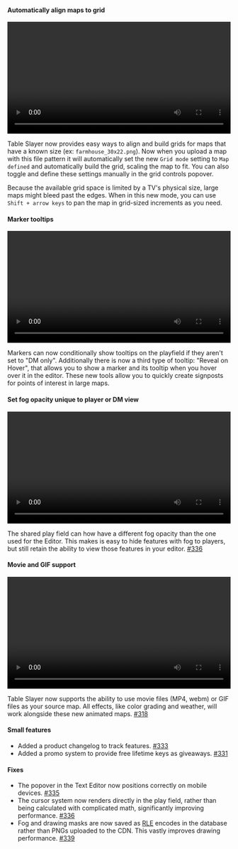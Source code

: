 #### Automatically align maps to grid

<video controls width="100%">
  <source src="https://files.tableslayer.com/changelog/sept-grids-demo-web.mp4" type="video/mp4">
  Your browser does not support the video tag.
</video>

Table Slayer now provides easy ways to align and build grids for maps that have a known size (ex: `farmhouse_30x22.png`). Now when you upload a map with this file pattern it will automatically set the new `Grid mode` setting to `Map defined` and automatically build the grid, scaling the map to fit. You can also toggle and define these settings manually in the grid controls popover.

Because the available grid space is limited by a TV's physical size, large maps might bleed past the edges. When in this new mode, you can use `Shift + arrow keys` to pan the map in grid-sized increments as you need.

#### Marker tooltips

<video controls width="100%">
  <source src="https://files.tableslayer.com/changelog/sept-tooltips-demo-web.mp4" type="video/mp4">
  Your browser does not support the video tag.
</video>

Markers can now conditionally show tooltips on the playfield if they aren't set to "DM only". Additionally there is now a third type of tooltip: "Reveal on Hover", that allows you to show a marker and its tooltip when you hover over it in the editor. These new tools allow you to quickly create signposts for points of interest in large maps.

#### Set fog opacity unique to player or DM view

<video controls width="100%">
  <source src="https://files.tableslayer.com/changelog/sept-fog-demo-web.mp4" type="video/mp4">
  Your browser does not support the video tag.
</video>

The shared play field can how have a different fog opacity than the one used for the Editor. This makes is easy to hide features with fog to players, but still retain the ability to view those features in your editor. [#336](https://github.com/Siege-Perilous/tableslayer/pull/336)

#### Movie and GIF support

<video controls width="100%">
  <source src="https://files.tableslayer.com/changelog/sept-movie-demo-web.mp4" type="video/mp4">
  Your browser does not support the video tag.
</video>

Table Slayer now supports the ability to use movie files (MP4, webm) or GIF files as your source map. All effects, like color grading and weather, will work alongside these new animated maps. [#318](https://github.com/Siege-Perilous/tableslayer/pull/318)

#### Small features

- Added a product changelog to track features. [#333](https://github.com/Siege-Perilous/tableslayer/pull/333)
- Added a promo system to provide free lifetime keys as giveaways. [#331](https://github.com/Siege-Perilous/tableslayer/pull/331)

#### Fixes

- The popover in the Text Editor now positions correctly on mobile devices. [#335](https://github.com/Siege-Perilous/tableslayer/pull/335)
- The cursor system now renders directly in the play field, rather than being calculated with complicated math, significantly improving performance. [#336](https://github.com/Siege-Perilous/tableslayer/pull/336)
- Fog and drawing masks are now saved as [RLE](https://en.wikipedia.org/wiki/Run-length_encoding) encodes in the database rather than PNGs uploaded to the CDN. This vastly improves drawing performance. [#339](https://github.com/Siege-Perilous/tableslayer/pull/339)

